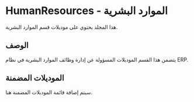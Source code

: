# HumanResources - الموارد البشرية

هذا المجلد يحتوي على موديلات قسم الموارد البشرية.

## الوصف

يتضمن هذا القسم الموديلات المسؤولة عن إدارة وظائف الموارد البشرية في نظام ERP.

## الموديلات المضمنة

سيتم إضافة قائمة الموديلات المضمنة هنا.
